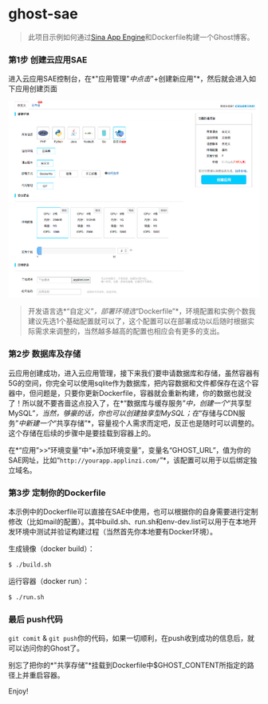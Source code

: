 # ghost-sae

> 此项目示例如何通过[Sina App Engine](http://www.sinacloud.com/sae.html)和Dockerfile构建一个Ghost博客。

### 第1步 创建云应用SAE

进入云应用SAE控制台，在*"应用管理"*中点击*"+创建新应用"*，然后就会进入如下应用创建页面

![创建云应用](/create-sae.png)

> 开发语言选*“自定义”*，部署环境选*“Dockerfile”*，环境配置和实例个数我建议先选1个基础配置就可以了，这个配置可以在部署成功以后随时根据实际需求来调整的，当然越多越高的配置也相应会有更多的支出。


### 第2步 数据库及存储

云应用创建成功，进入云应用管理，接下来我们要申请数据库和存储，虽然容器有5G的空间，你完全可以使用sqlite作为数据库，把内容数据和文件都保存在这个容器中，但问题是，只要你更新Dockerfile，容器就会重新构建，你的数据也就没了！所以就不要吝啬这点投入了，在*“数据库与缓存服务”*中，创建一个*“共享型MySQL”*，当然，够豪的话，你也可以创建独享型MySQL；在*“存储与CDN服务”*中新建一个*“共享存储”*，容量视个人需求而定吧，反正也是随时可以调整的。这个存储在后续的步骤中是要挂载到容器上的。

在*“应用”>>“环境变量”中“+添加环境变量”，变量名“GHOST_URL”，值为你的SAE网址，比如“`http://yourapp.applinzi.com/`”*，该配置可以用于以后绑定独立域名。

### 第3步 定制你的Dockerfile

本示例中的Dockerfile可以直接在SAE中使用，也可以根据你的自身需要进行定制修改（比如mail的配置）。其中build.sh、run.sh和env-dev.list可以用于在本地开发环境中测试并验证构建过程（当然首先你本地要有Docker环境）。

生成镜像（docker build）：
```bash
$ ./build.sh
```

运行容器（docker run）：
```bash
$ ./run.sh
```

### 最后 push代码

`git comit` & `git push`你的代码，如果一切顺利，在push收到成功的信息后，就可以访问你的Ghost了。

别忘了把你的*"共享存储"*挂载到Dockerfile中$GHOST_CONTENT所指定的路径上并重启容器。

Enjoy!
